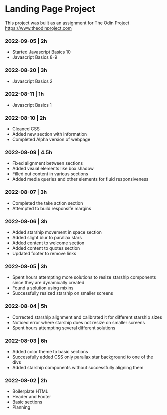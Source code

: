 # Landing Page Project

This project was built as an assignment for The Odin Project
https://www.theodinproject.com

### 2022-09-05 | 2h
- Started Javascript Basics 10
- Javascript Basics 8-9

### 2022-08-20 | 3h
- Javascript Basics 2

### 2022-08-11 | 1h
- Javascript Basics 1

### 2022-08-10 | 2h
- Cleaned CSS
- Added new section with information
- Completed Alpha version of webpage

### 2022-08-09 | 4.5h
- Fixed alignment between sections
- Added visual elements like box shadow
- Filled out content in various sections
- Added media queries and other elements for fluid responsiveness

### 2022-08-07 | 3h
- Completed the take action section
- Attempted to build responsife margins

### 2022-08-06 | 3h
- Added starship movement in space section
- Added slight blur to parallax stars
- Added content to welcome section
- Added content to quotes section
- Updated footer to remove links

### 2022-08-05 | 3h
- Spent hours attempting more solutions to resize starship components since they are dynamically created
- Found a solution using mixins
- Successfully resized starship on smaller screens

### 2022-08-04 | 5h
- Corrected starship alignment and calibrated it for different starship sizes
- Noticed error where starship does not resize on smaller screens
- Spent hours attempting several different solutions

### 2022-08-03 | 6h
- Added color theme to basic sections
- Successfully added CSS only parallax star background to one of the divs
- Added starship components without successfully aligning them

### 2022-08-02 | 2h
- Boilerplate HTML
- Header and Footer
- Basic sections
- Planning
